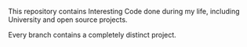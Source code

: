 This repository contains Interesting Code done during my life, including University and open source projects. 

Every branch contains a completely distinct project. 
